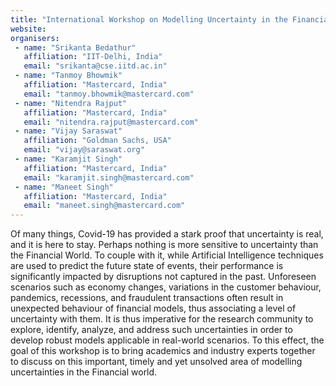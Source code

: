 ```yaml
---
title: "International Workshop on Modelling Uncertainty in the Financial World (ModUnFin) "
website: 
organisers:
 - name: "Srikanta Bedathur"
   affiliation: "IIT-Delhi, India"
   email: "srikanta@cse.iitd.ac.in"
 - name: "Tanmoy Bhowmik"
   affiliation: "Mastercard, India"
   email: "tanmoy.bhowmik@mastercard.com"
 - name: "Nitendra Rajput"
   affiliation: "Mastercard, India"
   email: "nitendra.rajput@mastercard.com"
 - name: "Vijay Saraswat"
   affiliation: "Goldman Sachs, USA"
   email: "vijay@saraswat.org"
 - name: "Karamjit Singh"
   affiliation: "Mastercard, India"
   email: "karamjit.singh@mastercard.com"
 - name: "Maneet Singh"
   affiliation: "Mastercard, India"
   email: "maneet.singh@mastercard.com"
---
```


Of many things, Covid-19 has provided a stark proof that uncertainty is real, and it is  here to stay. Perhaps nothing is more sensitive to uncertainty than the Financial  World. To couple with it, while Artificial Intelligence techniques are used to predict  the future state of events, their performance is significantly impacted by disruptions  not captured in the past. Unforeseen scenarios such as economy changes, variations  in the customer behaviour, pandemics, recessions, and fraudulent transactions often  result in unexpected behaviour of financial models, thus associating a level of  uncertainty with them. It is thus imperative for the research community to explore,  identify, analyze, and address such uncertainties in order to develop robust models  applicable in real-world scenarios. To this effect, the goal of this workshop is to bring  academics and industry experts together to discuss on this important, timely and yet unsolved area of modelling uncertainties in the Financial world. 
